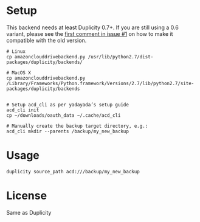 # Setup

This backend needs at least Duplicity 0.7+. If you are still using a 0.6 variant, please
see the [first comment in issue #1](https://github.com/breunigs/duplicity-acdcli/issues/1#issue-117038264)
on how to make it compatible with the old version.

```
# Linux
cp amazonclouddrivebackend.py /usr/lib/python2.7/dist-packages/duplicity/backends/

# MacOS X
cp amazonclouddrivebackend.py /Library/Frameworks/Python.framework/Versions/2.7/lib/python2.7/site-packages/duplicity/backends


# Setup acd_cli as per yadayada’s setup guide
acd_cli init
cp ~/downloads/oauth_data ~/.cache/acd_cli

# Manually create the backup target directory, e.g.:
acd_cli mkdir --parents /backup/my_new_backup
```

# Usage
```
duplicity source_path acd:///backup/my_new_backup
```

# License

Same as Duplicity
